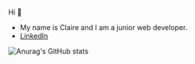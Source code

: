 Hi :wave:

- My name is Claire and I am a junior web developer. 
- [LinkedIn](https://www.linkedin.com/in/claire-brunel-087879211)

![Anurag's GitHub stats](https://github-readme-stats.vercel.app/api?username=xorgen&theme=dracula&show_icons=true)

